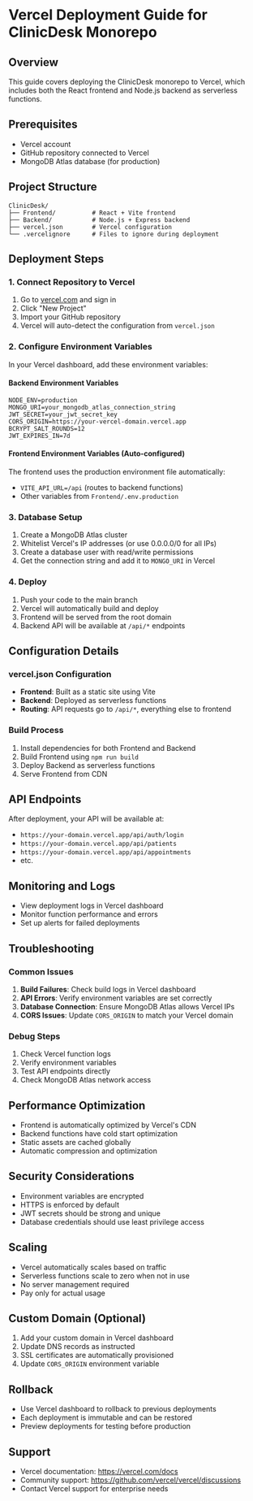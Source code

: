 # Vercel Deployment Guide for ClinicDesk Monorepo

## Overview
This guide covers deploying the ClinicDesk monorepo to Vercel, which includes both the React frontend and Node.js backend as serverless functions.

## Prerequisites
- Vercel account
- GitHub repository connected to Vercel
- MongoDB Atlas database (for production)

## Project Structure
```
ClinicDesk/
├── Frontend/          # React + Vite frontend
├── Backend/           # Node.js + Express backend
├── vercel.json        # Vercel configuration
└── .vercelignore      # Files to ignore during deployment
```

## Deployment Steps

### 1. Connect Repository to Vercel
1. Go to [vercel.com](https://vercel.com) and sign in
2. Click "New Project"
3. Import your GitHub repository
4. Vercel will auto-detect the configuration from `vercel.json`

### 2. Configure Environment Variables
In your Vercel dashboard, add these environment variables:

#### Backend Environment Variables
```
NODE_ENV=production
MONGO_URI=your_mongodb_atlas_connection_string
JWT_SECRET=your_jwt_secret_key
CORS_ORIGIN=https://your-vercel-domain.vercel.app
BCRYPT_SALT_ROUNDS=12
JWT_EXPIRES_IN=7d
```

#### Frontend Environment Variables (Auto-configured)
The frontend uses the production environment file automatically:
- `VITE_API_URL=/api` (routes to backend functions)
- Other variables from `Frontend/.env.production`

### 3. Database Setup
1. Create a MongoDB Atlas cluster
2. Whitelist Vercel's IP addresses (or use 0.0.0.0/0 for all IPs)
3. Create a database user with read/write permissions
4. Get the connection string and add it to `MONGO_URI` in Vercel

### 4. Deploy
1. Push your code to the main branch
2. Vercel will automatically build and deploy
3. Frontend will be served from the root domain
4. Backend API will be available at `/api/*` endpoints

## Configuration Details

### vercel.json Configuration
- **Frontend**: Built as a static site using Vite
- **Backend**: Deployed as serverless functions
- **Routing**: API requests go to `/api/*`, everything else to frontend

### Build Process
1. Install dependencies for both Frontend and Backend
2. Build Frontend using `npm run build`
3. Deploy Backend as serverless functions
4. Serve Frontend from CDN

## API Endpoints
After deployment, your API will be available at:
- `https://your-domain.vercel.app/api/auth/login`
- `https://your-domain.vercel.app/api/patients`
- `https://your-domain.vercel.app/api/appointments`
- etc.

## Monitoring and Logs
- View deployment logs in Vercel dashboard
- Monitor function performance and errors
- Set up alerts for failed deployments

## Troubleshooting

### Common Issues
1. **Build Failures**: Check build logs in Vercel dashboard
2. **API Errors**: Verify environment variables are set correctly
3. **Database Connection**: Ensure MongoDB Atlas allows Vercel IPs
4. **CORS Issues**: Update `CORS_ORIGIN` to match your Vercel domain

### Debug Steps
1. Check Vercel function logs
2. Verify environment variables
3. Test API endpoints directly
4. Check MongoDB Atlas network access

## Performance Optimization
- Frontend is automatically optimized by Vercel's CDN
- Backend functions have cold start optimization
- Static assets are cached globally
- Automatic compression and optimization

## Security Considerations
- Environment variables are encrypted
- HTTPS is enforced by default
- JWT secrets should be strong and unique
- Database credentials should use least privilege access

## Scaling
- Vercel automatically scales based on traffic
- Serverless functions scale to zero when not in use
- No server management required
- Pay only for actual usage

## Custom Domain (Optional)
1. Add your custom domain in Vercel dashboard
2. Update DNS records as instructed
3. SSL certificates are automatically provisioned
4. Update `CORS_ORIGIN` environment variable

## Rollback
- Use Vercel dashboard to rollback to previous deployments
- Each deployment is immutable and can be restored
- Preview deployments for testing before production

## Support
- Vercel documentation: https://vercel.com/docs
- Community support: https://github.com/vercel/vercel/discussions
- Contact Vercel support for enterprise needs